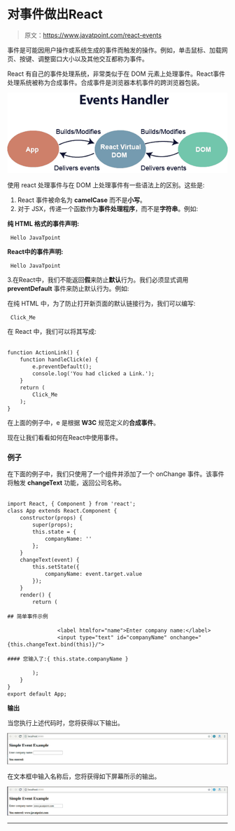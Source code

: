 # 对事件做出React

> 原文：<https://www.javatpoint.com/react-events>

事件是可能因用户操作或系统生成的事件而触发的操作。例如，单击鼠标、加载网页、按键、调整窗口大小以及其他交互都称为事件。

React 有自己的事件处理系统，非常类似于在 DOM 元素上处理事件。React事件处理系统被称为合成事件。合成事件是浏览器本机事件的跨浏览器包装。

![React Events](img/5f49c9682f7469d3af82bae2d7cb7f84.png)

使用 react 处理事件与在 DOM 上处理事件有一些语法上的区别。这些是:

1.  React 事件被命名为 **camelCase** 而不是**小写**。
2.  对于 JSX，传递一个函数作为**事件处理程序**，而不是**字符串**。例如:

**纯 HTML 格式的事件声明:**

```
 Hello JavaTpoint 

```

**React中的事件声明:**

```
 Hello JavaTpoint 

```

3.在React中，我们不能返回**假**来防止**默认**行为。我们必须显式调用 **preventDefault** 事件来防止默认行为。例如:

在纯 HTML 中，为了防止打开新页面的默认链接行为，我们可以编写:

```
 Click_Me 

```

在 React 中，我们可以将其写成:

```

function ActionLink() {
    function handleClick(e) {
        e.preventDefault();
        console.log('You had clicked a Link.');
    }
    return (
        Click_Me 
    );
}

```

在上面的例子中，e 是根据 **W3C** 规范定义的**合成事件**。

现在让我们看看如何在React中使用事件。

### 例子

在下面的例子中，我们只使用了一个组件并添加了一个 onChange 事件。该事件将触发 **changeText** 功能，返回公司名称。

```

import React, { Component } from 'react';
class App extends React.Component {
    constructor(props) {
        super(props);
        this.state = {
            companyName: ''
        };
    }
    changeText(event) {
        this.setState({
            companyName: event.target.value
        });
    }
    render() {
        return (

## 简单事件示例

                <label htmlfor="name">Enter company name:</label> 
                <input type="text" id="companyName" onchange="{this.changeText.bind(this)}/">

#### 您输入了:{ this.state.companyName }

        );
    }
}
export default App;

```

**输出**

当您执行上述代码时，您将获得以下输出。

![React Events](img/117c851b5558a8f7d662f58f2c8a24db.png)

在文本框中输入名称后，您将获得如下屏幕所示的输出。

![React Events](img/2b7c24e023608ee5f0844ba0e4abe196.png)

* * *